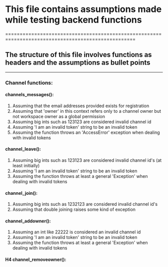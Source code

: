 # This file contains assumptions made while testing backend functions
===================================================================================================
## The structure of this file involves functions as headers and the assumptions as bullet points
---------------------------------------------------------------------------------------------------
### Channel functions:

#### channels_messages():
1. Assuming that the email addresses provided exists for registration
2. Assuming that 'owner' in this context refers only to a channel owner but not workspace owner as a global permission 
3. Assuming big ints such as 123123 are considered invalid channel id
4. Assuming 'I am an invalid token' string to be an invalid token
5. Assuming the function throws an 'AccessError' exception when dealing with invalid tokens

#### channel_leave():
1. Assuming big ints such as 123123 are considered invalid channel id's (at least initially)
2. Assuming 'I am an invalid token' string to be an invalid token
3. Assuming the function throws at least a general 'Exception' when dealing with invalid tokens

#### channel_join():
1. Assuming big ints such as 1232123 are considered invalid channel id's
2. Assuming that double joining raises some kind of exception
#### channel_addowner():
1. Assuming an int like 22222 is considered an invalid channel id
2. Assuming 'I am an invalid token' string to be an invalid token
3. Assuming the function throws at least a general 'Exception' when dealing with invalid tokens
#### H4 channel_removeowner():

